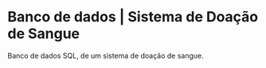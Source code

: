 # Banco de dados | Sistema de Doação de Sangue
Banco de dados SQL, de um sistema de doação de sangue.
